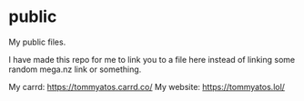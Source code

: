 # public
My public files.

I have made this repo for me to link you to a file here instead of linking some random mega.nz link or something.

My carrd: https://tommyatos.carrd.co/
My website: https://tommyatos.lol/
